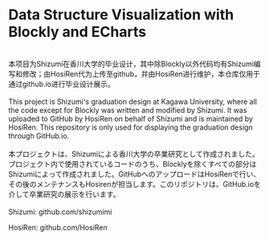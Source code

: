# Data Structure Visualization with Blockly and ECharts
<br>
  本项目为Shizumi在香川大学的毕业设计，其中除Blockly以外代码均有Shizumi编写和修改；由HosiRen代为上传至github，并由HosiRen进行维护，本仓库仅用于通过github.io进行毕业设计展示。<br>
  
   <br>
  This project is Shizumi's graduation design at Kagawa University, where all the code except for Blockly was written and modified by Shizumi. It was uploaded to GitHub by HosiRen on behalf of Shizumi and is maintained by HosiRen. This repository is only used for displaying the graduation design through GitHub.io.<br>
  
   <br>
  本プロジェクトは、Shizumiによる香川大学の卒業研究として作成されました。プロジェクト内で使用されているコードのうち、Blocklyを除くすべての部分はShizumiによって作成されました。GitHubへのアップロードはHosiRenで行い、その後のメンテナンスもHosirenが担当します。このリポジトリは、GitHub.ioを介して卒業研究の展示を行います。<br>
  
 <br>
  Shizumi: github.com/shizumimi
  
  HosiRen: github.com/HosiRen